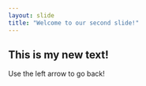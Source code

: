 ```yaml
---
layout: slide
title: "Welcome to our second slide!"
---
```

## This is my new text!
Use the left arrow to go back!
